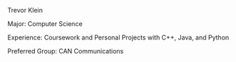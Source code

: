 Trevor Klein

Major: Computer Science

Experience: Coursework and Personal Projects with C++, Java, and Python

Preferred Group: CAN Communications
